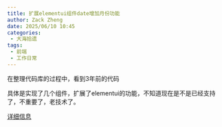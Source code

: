 ```yaml
---
title: 扩展elementui组件date增加月份功能
author: Zack Zheng
date: 2025/06/10 10:45
categories:
 - 大海拾遗
tags:
 - 前端
 - 工作日常
---
```


在整理代码库的过程中，看到3年前的代码     

具体是实现了几个组件，扩展了elementui的功能，不知道现在是不是已经支持了，不重要了，老技术了。     


[详细信息](https://github.com/zack-xy/o-bricks/blob/main/demoCodes/Vue/Vue2/vue-element-date/README.md)


